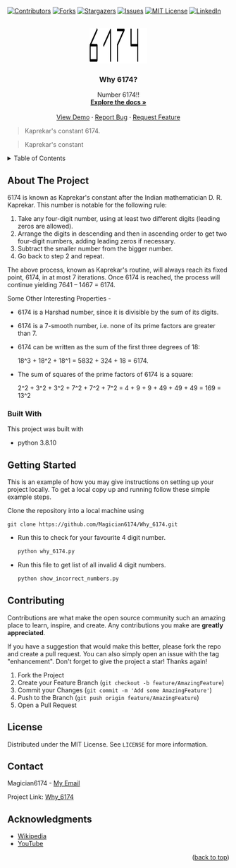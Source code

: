 <div id="top"></div>

[![Contributors][contributors-shield]][contributors-url]
[![Forks][forks-shield]][forks-url]
[![Stargazers][stars-shield]][stars-url]
[![Issues][issues-shield]][issues-url]
[![MIT License][license-shield]][license-url]
[![LinkedIn][linkedin-shield]][linkedin-url]

<!-- PROJECT LOGO -->
<br />
<div align="center">
  <a href="https://github.com/Magician6174/Why_6174">
    <img src="images/6174.png" alt="Logo" width="130" height="80">
  </a>

<h3 align="center">Why 6174?</h3>

  <p align="center">
    Number 6174!!
    <br />
    <a href="https://github.com/Magician6174/Why_6174"><strong>Explore the docs »</strong></a>
    <br />
    <br />
    <a href="https://github.com/Magician6174/Why_6174">View Demo</a>
    ·
    <a href="https://github.com/Magician6174/Why_6174/issues">Report Bug</a>
    ·
    <a href="https://github.com/Magician6174/Why_6174/issues">Request Feature</a>
  </p>
</div>

> Kaprekar's constant 6174.

> Kaprekar's constant


<!-- TABLE OF CONTENTS -->
<details>
  <summary>Table of Contents</summary>
  <ol>
    <li>
      <a href="#about-the-project">About The Project</a>
      <ul>
        <li><a href="#built-with">Built With</a></li>
      </ul>
    </li>
    <li>
      <a href="#getting-started">Getting Started</a>
    <li><a href="#contributing">Contributing</a></li>
    <li><a href="#license">License</a></li>
    <li><a href="#contact">Contact</a></li>
    <li><a href="#acknowledgments">Acknowledgments</a></li>
  </ol>
</details>

<!-- ABOUT THE PROJECT -->
## About The Project
6174 is known as Kaprekar's constant after the Indian mathematician D. R. Kaprekar. This number is notable for the following rule:

  1. Take any four-digit number, using at least two different digits (leading zeros are allowed).
  2. Arrange the digits in descending and then in ascending order to get two four-digit numbers, adding leading zeros if necessary.
  3. Subtract the smaller number from the bigger number.
  4.  Go back to step 2 and repeat.

The above process, known as Kaprekar's routine, will always reach its fixed point, 6174, in at most 7 iterations.  Once 6174 is reached, the process will continue yielding 7641 – 1467 = 6174.

Some Other Interesting Properties - 

- 6174 is a Harshad number, since it is divisible by the sum of its digits.
- 6174 is a 7-smooth number, i.e. none of its prime factors are greater than 7.
- 6174 can be written as the sum of the first three degrees of 18:

    18^3 + 18^2 + 18^1 = 5832 + 324 + 18 = 6174.
- The sum of squares of the prime factors of 6174 is a square:

    2^2 + 3^2 + 3^2 + 7^2 + 7^2 + 7^2 = 4 + 9 + 9 + 49 + 49 + 49 = 169 = 13^2

### Built With
This project was built with 

* python 3.8.10


<!-- GETTING STARTED -->
## Getting Started

This is an example of how you may give instructions on setting up your project locally.
To get a local copy up and running follow these simple example steps.


Clone the repository into a local machine using
```shell
git clone https://github.com/Magician6174/Why_6174.git
```

- Run this to check for your favourite 4 digit number.
  ```sh
  python why_6174.py

- Run this file to get list of all invalid 4 digit numbers.
  ```sh
  python show_incorrect_numbers.py

<!-- CONTRIBUTING -->
## Contributing

Contributions are what make the open source community such an amazing place to learn, inspire, and create. Any contributions you make are **greatly appreciated**.

If you have a suggestion that would make this better, please fork the repo and create a pull request. You can also simply open an issue with the tag "enhancement".
Don't forget to give the project a star! Thanks again!

1. Fork the Project
2. Create your Feature Branch (`git checkout -b feature/AmazingFeature`)
3. Commit your Changes (`git commit -m 'Add some AmazingFeature'`)
4. Push to the Branch (`git push origin feature/AmazingFeature`)
5. Open a Pull Request

<!-- LICENSE -->
## License

Distributed under the MIT License. See `LICENSE` for more information.

<!-- CONTACT -->
## Contact

Magician6174 - [My Email](mailto:himanshumagician@gmail.com "himanshumagician@gmail.com")

Project Link: [Why_6174](https://github.com/Magician6174/Why_6174)

<!-- ACKNOWLEDGMENTS -->
## Acknowledgments

* [Wikipedia](https://en.wikipedia.org/wiki/6174_(number))
* [YouTube](https://www.youtube.com/watch?v=d8TRcZklX_Q)

 
<p align="right">(<a href="#top">back to top</a>)</p>

[contributors-shield]: https://img.shields.io/github/contributors/Magician6174/Why_6174?label=CONTRIBUTORS&logo=github&style=flat-square
[contributors-url]: https://github.com/Magician6174/Why_6174/graphs/contributors
[forks-shield]: https://img.shields.io/github/forks/Magician6174/Why_6174?label=FORKS&logo=GITHUB&style=flat-square
[forks-url]: https://github.com/Magician6174/Why_6174/network/members
[stars-shield]: https://img.shields.io/github/stars/Magician6174/Why_6174?label=STARS&logo=github&style=flat-square
[stars-url]: https://github.com/Magician6174/Why_6174/stargazers
[issues-shield]: https://img.shields.io/github/issues/Magician6174/Why_6174?label=ISSUES&logo=GITHUB&style=flat-square
[issues-url]: https://github.com/Magician6174/Why_6174/issues
[license-shield]: https://img.shields.io/github/license/Magician6174/Why_6174?label=LICENSE&logo=github
[license-url]: https://github.com/Magician6174/Why_6174/blob/master/LICENSE
[linkedin-shield]: https://img.shields.io/badge/-LinkedIn-black?style=flat-square&logo=linkedin&colorB=555
[linkedin-url]: https://www.linkedin.com/in/himanshu-sharma-39689b205/
[product-screenshot]: images/screenshot.png
